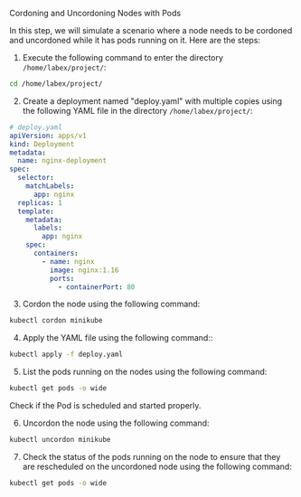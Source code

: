 Cordoning and Uncordoning Nodes with Pods

In this step, we will simulate a scenario where a node needs to be cordoned and uncordoned while it has pods running on it. Here are the steps:

1. Execute the following command to enter the directory `/home/labex/project/`:

```bash
cd /home/labex/project/
```

2. Create a deployment named "deploy.yaml" with multiple copies using the following YAML file in the directory `/home/labex/project/`:

```yaml
# deploy.yaml
apiVersion: apps/v1
kind: Deployment
metadata:
  name: nginx-deployment
spec:
  selector:
    matchLabels:
      app: nginx
  replicas: 1
  template:
    metadata:
      labels:
        app: nginx
    spec:
      containers:
        - name: nginx
          image: nginx:1.16
          ports:
            - containerPort: 80
```

3. Cordon the node using the following command:

```bash
kubectl cordon minikube
```

4. Apply the YAML file using the following command::

```bash
kubectl apply -f deploy.yaml
```

5. List the pods running on the nodes using the following command:

```bash
kubectl get pods -o wide
```

Check if the Pod is scheduled and started properly.

6. Uncordon the node using the following command:

```bash
kubectl uncordon minikube
```

7. Check the status of the pods running on the node to ensure that they are rescheduled on the uncordoned node using the following command:

```bash
kubectl get pods -o wide
```
